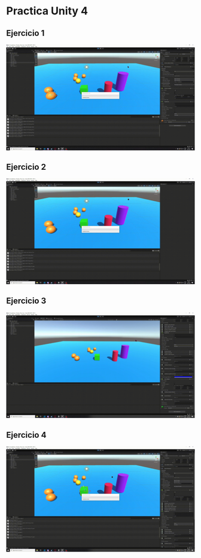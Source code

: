 # Practica Unity 4

## Ejercicio 1
![img](https://github.com/julio-carrasco/unity-p04/blob/main/ej1.gif)

## Ejercicio 2
![img](https://github.com/julio-carrasco/unity-p04/blob/main/ej2.gif)

## Ejercicio 3
![img](https://github.com/julio-carrasco/unity-p04/blob/main/ej3.gif)

## Ejercicio 4
![img](https://github.com/julio-carrasco/unity-p04/blob/main/ej4.gif)
